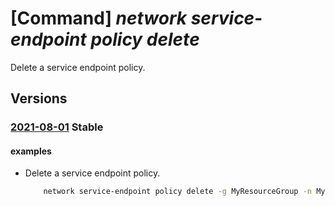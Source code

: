 # [Command] _network service-endpoint policy delete_

Delete a service endpoint policy.

## Versions

### [2021-08-01](/Resources/mgmt-plane/L3N1YnNjcmlwdGlvbnMve30vcmVzb3VyY2Vncm91cHMve30vcHJvdmlkZXJzL21pY3Jvc29mdC5uZXR3b3JrL3NlcnZpY2VlbmRwb2ludHBvbGljaWVzL3t9/2021-08-01.xml) **Stable**

<!-- mgmt-plane /subscriptions/{}/resourcegroups/{}/providers/microsoft.network/serviceendpointpolicies/{} 2021-08-01 -->

#### examples

- Delete a service endpoint policy.
    ```bash
        network service-endpoint policy delete -g MyResourceGroup -n MyPolicy
    ```
